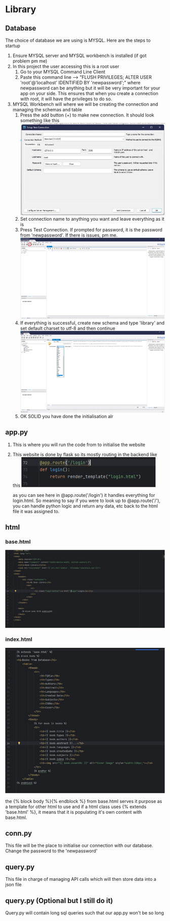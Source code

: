 # Library

## Database
The choice of database we are using is MYSQL. Here are the steps to startup

1. Ensure MYSQL server and MYSQL workbench is installed (if got problem pm me)
2. In this project the user accessing this is a root user
   1. Go to your MYSQL Command Line Client
   2. Paste this command line --> "FLUSH PRIVILEGES;
ALTER USER 'root'@'localhost' IDENTIFIED BY 'newpassword';" where newpassword can be anything but it will be very important for your app on your side. This ensures that when you create a connection with root, it will have the privileges to do so.
3. MYSQL Workbench will where we will be creating the connection and managing the schemas and table
   1. Press the add button (+) to make new connection. It should look something like this
   ![Alt text](image/Setup.jpg)
   2. Set connection name to anything you want and leave everything as it is
   3. Press Test Connection. If prompted for password, it is the password from 'newpassword'. If there is issues, pm me.
   ![Alt text](image/Connection.jpg)
   5. If everything is successful, create new schema and type 'library' and set default charset to utf-8 and then continue
   ![Alt text](image/Schema.jpg)
   6. OK SOLID you have done the initialisation alr

## app.py

1. This is where you will run the code from to initialise the website
2. This website is done by flask so its mostly routing in the backend like this
   ![Alt text](image/app.jpg)

   as you can see here in @app.route('/login') it handles everything for login.html. So meaning to say if you were to look up to @app.route('/'), you can handle python logic and return any data, etc back to the html file it was assigned to.

## html

### base.html
![Alt text](image/Header.jpg)

### index.html
![Alt text](image/Content.jpg)

the {% block body %}{% endblock %} from base.html serves it purpose as a template for other html to use and if a html class uses {% extends 'base.html' %}, it means that it is populating it's own content with base.html.

## conn.py

This file will be the place to initialise our connection with our database. Change the password to the 'newpassword'

## query.py

This file in charge of managing API calls which will then store data into a json file

## query.py (Optional but I still do it)

Query.py will contain long sql queries such that our app.py won't be so long


